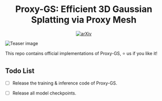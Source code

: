 <div align="center">
<h1>Proxy-GS: Efficient 3D Gaussian Splatting via Proxy Mesh
</h1>

<!-- <a href="https://www.arxiv.org/pdf/2509.24421" target="_blank" rel="noopener noreferrer">
  <img src="https://img.shields.io/badge/Paper-VGGT-blue" alt="Paper PDF"> -->
</a>
<a href="https://www.arxiv.org/pdf/2509.24421" target="_blank" rel="noopener noreferrer">
  <img src="https://img.shields.io/badge/arXiv-2509.24421-b31b1b" alt="arXiv">
</a>
<!-- alt="arXiv"></a> -->
<!-- <a href="https://lifuguan.github.io/CityGS-X/"><img src="https://img.shields.io/badge/Project_Page-green" alt="Project Page"></a> -->


<!-- **Northwestern Polytechnical University**; **Shanghai Artificial Intelligence Laboratory** -->

<!-- | [ICCV 2025] CityGS-X : A Scalable Architecture for Efficient and Geometrically Accurate Large-Scale Scene Reconstruction -->

<!-- [Yuanyuan Gao*](https://scholar.google.com/citations?hl=en&user=1zDq0q8AAAAJ), [Hao Li*](https://lifuguan.github.io/), [Jiaqi Chen*](https://github.com/chenttt2001), [Zhengyu Zou](https://vision-intelligence.com.cn), [Zhihang Zhong†](https://zzh-tech.github.io), [Dingwen Zhang†](https://vision-intelligence.com.cn), [Xiao Sun](https://jimmysuen.github.io), [Junwei Han](https://vision-intelligence.com.cn)<br>(\* indicates equal contribution, † means co-corresponding author)<br> -->

</div>

![Teaser image](assets/teaser.jpg)

This repo contains official implementations of Proxy-GS, ⭐ us if you like it!

<!-- ## Project Updates
- 🔥🔥 News: ```2025/4/17```: training & inference code is now available! You can try it.
- 🔥🔥 News: ```2025/6/28```: CityGS-X has been accepted to ICCV 2025. -->
  
## Todo List
- [ ] Release the training & inference code of Proxy-GS.
- [ ] Release all model checkpoints.



<!-- ## BibTeX

```bibtex
@misc{gao2025citygsxscalablearchitectureefficient,
      title={CityGS-X: A Scalable Architecture for Efficient and Geometrically Accurate Large-Scale Scene Reconstruction}, 
      author={Yuanyuan Gao and Hao Li and Jiaqi Chen and Zhengyu Zou and Zhihang Zhong and Dingwen Zhang and Xiao Sun and Junwei Han},
      year={2025},
      eprint={2503.23044},
      archivePrefix={arXiv},
      primaryClass={cs.CV},
      url={https://arxiv.org/abs/2503.23044}, 
}
``` -->
